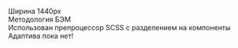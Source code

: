 Ширина 1440px<br>
Методология БЭМ<br> 
Использован препроцессор SCSS с разделением на компоненты<br> 
Адаптива пока нет!
